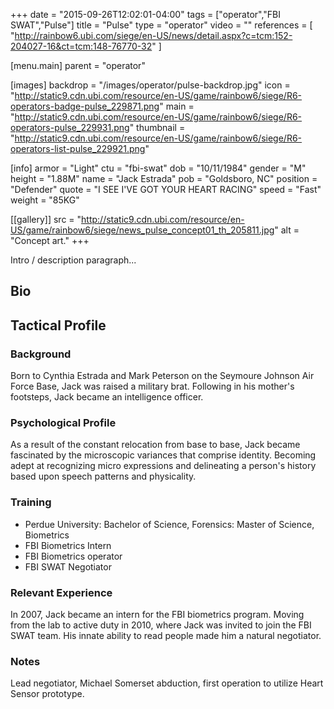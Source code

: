 +++
date = "2015-09-26T12:02:01-04:00"
tags = ["operator","FBI SWAT","Pulse"]
title = "Pulse"
type = "operator"
video = ""
references = [
  "http://rainbow6.ubi.com/siege/en-US/news/detail.aspx?c=tcm:152-204027-16&ct=tcm:148-76770-32"
]

[menu.main]
  parent = "operator"

[images]
  backdrop = "/images/operator/pulse-backdrop.jpg"
  icon = "http://static9.cdn.ubi.com/resource/en-US/game/rainbow6/siege/R6-operators-badge-pulse_229871.png"
  main = "http://static9.cdn.ubi.com/resource/en-US/game/rainbow6/siege/R6-operators-pulse_229931.png"
  thumbnail = "http://static9.cdn.ubi.com/resource/en-US/game/rainbow6/siege/R6-operators-list-pulse_229921.png"

[info]
  armor = "Light"
  ctu = "fbi-swat"
  dob = "10/11/1984"
  gender = "M"
  height = "1.88M"
  name = "Jack Estrada"
  pob = "Goldsboro, NC"
  position = "Defender"
  quote = "I SEE I'VE GOT YOUR HEART RACING"
  speed = "Fast"
  weight = "85KG"

[[gallery]]
  src = "http://static9.cdn.ubi.com/resource/en-US/game/rainbow6/siege/news_pulse_concept01_th_205811.jpg"
  alt = "Concept art."
+++

Intro / description paragraph...<!--more-->

## Bio

## Tactical Profile

### Background

Born to Cynthia Estrada and Mark Peterson on the Seymoure Johnson Air Force Base, Jack was raised a military brat. Following in his mother's footsteps, Jack became an intelligence officer.

### Psychological Profile

As a result of the constant relocation from base to base, Jack became fascinated by the microscopic variances that comprise identity. Becoming adept at recognizing micro expressions and delineating a person's history based upon speech patterns and physicality.

### Training

* Perdue University: Bachelor of Science, Forensics: Master of Science, Biometrics
* FBI Biometrics Intern
* FBI Biometrics operator
* FBI SWAT Negotiator

### Relevant Experience

In 2007, Jack became an intern for the FBI biometrics program. Moving from the lab to active duty in 2010, where Jack was invited to join the FBI SWAT team. His innate ability to read people made him a natural negotiator.

### Notes

Lead negotiator, Michael Somerset abduction, first operation to utilize Heart Sensor prototype.
